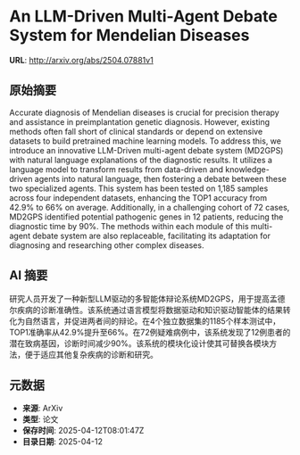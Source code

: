 # An LLM-Driven Multi-Agent Debate System for Mendelian Diseases

**URL**: http://arxiv.org/abs/2504.07881v1

## 原始摘要

Accurate diagnosis of Mendelian diseases is crucial for precision therapy and
assistance in preimplantation genetic diagnosis. However, existing methods
often fall short of clinical standards or depend on extensive datasets to build
pretrained machine learning models. To address this, we introduce an innovative
LLM-Driven multi-agent debate system (MD2GPS) with natural language
explanations of the diagnostic results. It utilizes a language model to
transform results from data-driven and knowledge-driven agents into natural
language, then fostering a debate between these two specialized agents. This
system has been tested on 1,185 samples across four independent datasets,
enhancing the TOP1 accuracy from 42.9% to 66% on average. Additionally, in a
challenging cohort of 72 cases, MD2GPS identified potential pathogenic genes in
12 patients, reducing the diagnostic time by 90%. The methods within each
module of this multi-agent debate system are also replaceable, facilitating its
adaptation for diagnosing and researching other complex diseases.


## AI 摘要

研究人员开发了一种新型LLM驱动的多智能体辩论系统MD2GPS，用于提高孟德尔疾病的诊断准确性。该系统通过语言模型将数据驱动和知识驱动智能体的结果转化为自然语言，并促进两者间的辩论。在4个独立数据集的1185个样本测试中，TOP1准确率从42.9%提升至66%。在72例疑难病例中，该系统发现了12例患者的潜在致病基因，诊断时间减少90%。该系统的模块化设计使其可替换各模块方法，便于适应其他复杂疾病的诊断和研究。

## 元数据

- **来源**: ArXiv
- **类型**: 论文
- **保存时间**: 2025-04-12T08:01:47Z
- **目录日期**: 2025-04-12
